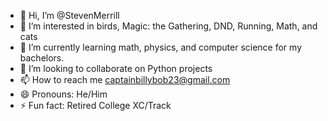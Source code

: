 - 👋 Hi, I’m @StevenMerrill
- 👀 I’m interested in birds, Magic: the Gathering, DND, Running, Math, and cats
- 🌱 I’m currently learning math, physics, and computer science for my bachelors.
- 💞️ I’m looking to collaborate on Python projects
- 📫 How to reach me captainbillybob23@gmail.com
- 😄 Pronouns: He/Him
- ⚡ Fun fact: Retired College XC/Track

<!---
StevenMerrill/StevenMerrill is a ✨ special ✨ repository because its `README.md` (this file) appears on your GitHub profile.
You can click the Preview link to take a look at your changes.
--->
